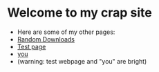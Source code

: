 # Welcome to my crap site
- Here are some of my other pages:
- [Random Downloads](https://headlesshorseless.github.io/Headless-Downloads/)
- [Test page](https://headlesshorseless.github.io/test/)
- [you](https://headlesshorseless.github.io/you/)
- (warning: test webpage and "you" are bright)
